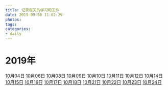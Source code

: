 ```yaml
---
title: 记录每天的学习和工作
date: 2019-09-30 11:02:29
photos:
tags: 
categories:
- daily
---
```


# 2019年

[10月04日](/daily/2019/1004.html) [10月06日](/daily/2019/1006.html) [10月08日](/daily/2019/1008.html) [10月09日](/daily/2019/1009.html) [10月10日](/daily/2019/1010.html) [10月11日](/daily/2019/1011.html) [10月12日](/daily/2019/1012.html) [10月14日](/daily/2019/1014.html) [10月15日](/daily/2019/1015.html) [10月16日](/daily/2019/1016.html) [10月17日](/daily/2019/1017.html) [10月18日](/daily/2019/1018.html) [10月21日](/daily/2019/1021.html) [10月22日](/daily/2019/1022.html) [10月23日](/daily/2019/1023.html) [10月24日](/daily/2019/1024.html) 